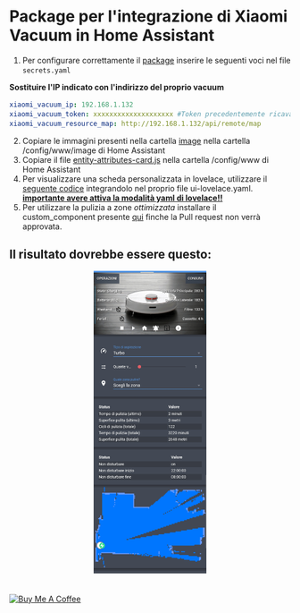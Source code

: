 # Package per l'integrazione di Xiaomi Vacuum in Home Assistant

1. Per configurare correttamente il [package](pkg_vacuum_xiaomi.yaml) inserire le seguenti voci nel file `secrets.yaml`

  **Sostituire l'IP indicato con l'indirizzo del proprio vacuum**
```yaml
xiaomi_vacuum_ip: 192.168.1.132
xiaomi_vacuum_token: xxxxxxxxxxxxxxxxxxxx #Token precedentemente ricavato da Mi Home
xiaomi_vacuum_resource_map: http://192.168.1.132/api/remote/map
```
2. Copiare le immagini presenti nella cartella [image](image/) nella cartella /config/www/image di Home Assistant
3. Copiare il file [entity-attributes-card.js](entity-attributes-card.js) nella cartella /config/www di Home Assistant
4. Per visualizzare una scheda personalizzata in lovelace, utilizzare il [seguente codice](ui-lovelace.yaml) integrandolo nel proprio file ui-lovelace.yaml. 
**[importante avere attiva la modalità yaml di lovelace!!](https://www.home-assistant.io/lovelace/yaml-mode/)**
5. Per utilizzare la pulizia a zone _ottimizzata_ installare il custom_component presente [qui](https://github.com/home-assistant/home-assistant/pull/19777) finche la Pull request non verrà approvata.


## Il risultato dovrebbe essere questo:

<div style="text-align:center"><img src="guida/vacuum_lovelace.jpg" width="40%"></div>

</br>
</br>
<a href="https://www.buymeacoffee.com/Gazzolinho" target="_blank"><img src="https://www.buymeacoffee.com/assets/img/custom_images/orange_img.png" alt="Buy Me A Coffee" style="height: auto !important;width: auto !important;" ></a>